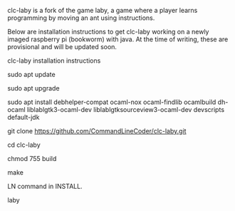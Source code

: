 clc-laby is a fork of the game laby, a game where a player learns programming by moving an ant using instructions.

Below are installation instructions to get clc-laby working on a newly imaged raspberry pi (bookworm) with java. 
At the time of writing, these are provisional and will be updated soon.


clc-laby installation instructions

sudo apt update

sudo apt upgrade

sudo apt install debhelper-compat ocaml-nox ocaml-findlib ocamlbuild dh-ocaml liblablgtk3-ocaml-dev liblablgtksourceview3-ocaml-dev devscripts  default-jdk

git clone https://github.com/CommandLineCoder/clc-laby.git

cd clc-laby

chmod 755 build

make

LN command in INSTALL. 

laby
